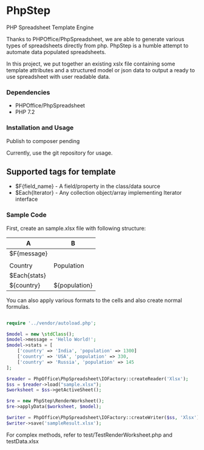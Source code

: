 # PhpStep

PHP Spreadsheet Template Engine 

Thanks to PHPOffice/PhpSpreadsheet, we are able to generate various types of spreadsheets directly from php.
PhpStep is a humble attempt to automate data populated spreadsheets.

In this project, we put together an existing xslx file containing some template attributes and a structured model 
or json data to output a ready to use spreadsheet with user readable data.

### Dependencies

* PHPOffice/PhpSpreadsheet
* PHP 7.2

### Installation and Usage

Publish to composer pending

Currently, use the git repository for usage.

## Supported tags for template

*   $F{field_name} - A field/property in the class/data source
*   $Each{Iterator} - Any collection object/array implementing Iterator interface 

### Sample Code

First, create an sample.xlsx file with following structure:

|      A        |       B       |
| ------------- | ------------- |
| $F{message}   |               |
|               |               |
| Country       | Population    |
| $Each{stats}  |               |
| ${country}    | ${population} |


You can also apply various formats to the cells and also create normal formulas.

```php

require '../vendor/autoload.php';

$model = new \stdClass();
$model->message = 'Hello World!';
$model->stats = [
    ['country' => 'India', 'population' => 1300]
    ['country' => 'USA', 'population' => 330,
    ['country' => 'Russia', 'population' => 145
];

$reader = PhpOffice\PhpSpreadsheet\IOFactory::createReader('Xlsx');
$ss = $reader->load("sample.xlsx");
$worksheet = $ss->getActiveSheet();

$re = new PhpStep\RenderWorksheet();
$re->applyData($worksheet, $model);

$writer = PhpOffice\PhpSpreadsheet\IOFactory::createWriter($ss, 'Xlsx');
$writer->save('sampleResult.xlsx');

```
For complex methods, refer to test/TestRenderWorksheet.php and testData.xlsx